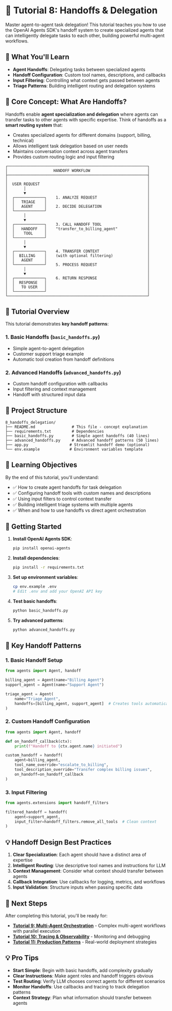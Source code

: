 # 🤝 Tutorial 8: Handoffs & Delegation

Master agent-to-agent task delegation! This tutorial teaches you how to use the OpenAI Agents SDK's handoff system to create specialized agents that can intelligently delegate tasks to each other, building powerful multi-agent workflows.

## 🎯 What You'll Learn

- **Agent Handoffs**: Delegating tasks between specialized agents
- **Handoff Configuration**: Custom tool names, descriptions, and callbacks
- **Input Filtering**: Controlling what context gets passed between agents
- **Triage Patterns**: Building intelligent routing and delegation systems

## 🧠 Core Concept: What Are Handoffs?

Handoffs enable **agent specialization and delegation** where agents can transfer tasks to other agents with specific expertise. Think of handoffs as a **smart routing system** that:

- Creates specialized agents for different domains (support, billing, technical)
- Allows intelligent task delegation based on user needs
- Maintains conversation context across agent transfers
- Provides custom routing logic and input filtering

```
┌─────────────────────────────────────────────────────────────┐
│                    HANDOFF WORKFLOW                         │
├─────────────────────────────────────────────────────────────┤
│                                                             │
│  USER REQUEST                                               │
│       │                                                     │
│       ▼                                                     │
│  ┌─────────────┐    1. ANALYZE REQUEST                      │
│  │   TRIAGE    │                                            │
│  │   AGENT     │    2. DECIDE DELEGATION                    │
│  └─────────────┘                                            │
│       │                                                     │
│       ▼                                                     │
│  ┌─────────────┐    3. CALL HANDOFF TOOL                    │
│  │   HANDOFF   │    "transfer_to_billing_agent"             │
│  │    TOOL     │                                            │
│  └─────────────┘                                            │
│       │                                                     │
│       ▼                                                     │
│  ┌─────────────┐    4. TRANSFER CONTEXT                     │
│  │  BILLING    │    (with optional filtering)               │
│  │   AGENT     │                                            │
│  └─────────────┘    5. PROCESS REQUEST                      │
│       │                                                     │
│       ▼                                                     │
│  ┌─────────────┐    6. RETURN RESPONSE                      │
│  │  RESPONSE   │                                            │
│  │   TO USER   │                                            │
│  └─────────────┘                                            │
└─────────────────────────────────────────────────────────────┘
```

## 🚀 Tutorial Overview

This tutorial demonstrates **key handoff patterns**:

### **1. Basic Handoffs** (`basic_handoffs.py`)
- Simple agent-to-agent delegation
- Customer support triage example
- Automatic tool creation from handoff definitions

### **2. Advanced Handoffs** (`advanced_handoffs.py`)
- Custom handoff configuration with callbacks
- Input filtering and context management
- Handoff with structured input data

## 📁 Project Structure

```
8_handoffs_delegation/
├── README.md                # This file - concept explanation
├── requirements.txt         # Dependencies
├── basic_handoffs.py        # Simple agent handoffs (40 lines)
├── advanced_handoffs.py     # Advanced handoff patterns (50 lines)
├── app.py                  # Streamlit handoff demo (optional)
└── env.example             # Environment variables template
```

## 🎯 Learning Objectives

By the end of this tutorial, you'll understand:
- ✅ How to create agent handoffs for task delegation
- ✅ Configuring handoff tools with custom names and descriptions
- ✅ Using input filters to control context transfer
- ✅ Building intelligent triage systems with multiple agents
- ✅ When and how to use handoffs vs direct agent orchestration

## 🚀 Getting Started

1. **Install OpenAI Agents SDK**:
   ```bash
   pip install openai-agents
   ```

2. **Install dependencies**:
   ```bash
   pip install -r requirements.txt
   ```

2. **Set up environment variables**:
   ```bash
   cp env.example .env
   # Edit .env and add your OpenAI API key
   ```

3. **Test basic handoffs**:
   ```bash
   python basic_handoffs.py
   ```

4. **Try advanced patterns**:
   ```bash
   python advanced_handoffs.py
   ```

## 🔧 Key Handoff Patterns

### 1. **Basic Handoff Setup**
```python
from agents import Agent, handoff

billing_agent = Agent(name="Billing Agent")
support_agent = Agent(name="Support Agent")

triage_agent = Agent(
    name="Triage Agent",
    handoffs=[billing_agent, support_agent]  # Creates tools automatically
)
```

### 2. **Custom Handoff Configuration**
```python
from agents import Agent, handoff

def on_handoff_callback(ctx):
    print(f"Handoff to {ctx.agent.name} initiated")

custom_handoff = handoff(
    agent=billing_agent,
    tool_name_override="escalate_to_billing",
    tool_description_override="Transfer complex billing issues",
    on_handoff=on_handoff_callback
)
```

### 3. **Input Filtering**
```python
from agents.extensions import handoff_filters

filtered_handoff = handoff(
    agent=support_agent,
    input_filter=handoff_filters.remove_all_tools  # Clean context
)
```

## 💡 Handoff Design Best Practices

1. **Clear Specialization**: Each agent should have a distinct area of expertise
2. **Intelligent Routing**: Use descriptive tool names and instructions for LLM
3. **Context Management**: Consider what context should transfer between agents
4. **Callback Integration**: Use callbacks for logging, metrics, and workflows
5. **Input Validation**: Structure inputs when passing specific data

## 🔗 Next Steps

After completing this tutorial, you'll be ready for:
- **[Tutorial 9: Multi-Agent Orchestration](../9_multi_agent_orchestration/README.md)** - Complex multi-agent workflows with parallel execution
- **[Tutorial 10: Tracing & Observability](../10_tracing_observability/README.md)** - Monitoring and debugging
- **[Tutorial 11: Production Patterns](../11_production_patterns/README.md)** - Real-world deployment strategies

## 💡 Pro Tips

- **Start Simple**: Begin with basic handoffs, add complexity gradually
- **Clear Instructions**: Make agent roles and handoff triggers obvious
- **Test Routing**: Verify LLM chooses correct agents for different scenarios
- **Monitor Handoffs**: Use callbacks and tracing to track delegation patterns
- **Context Strategy**: Plan what information should transfer between agents